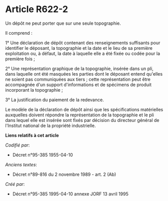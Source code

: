 # Article R622-2

Un dépôt ne peut porter que sur une seule topographie.

Il comprend :

1° Une déclaration de dépôt contenant des renseignements suffisants pour identifier le déposant, la topographie et la date et
le lieu de sa première exploitation ou, à défaut, la date à laquelle elle a été fixée ou codée pour la première fois ;

2° Une représentation graphique de la topographie, insérée dans un pli, dans laquelle ont été masquées les parties dont le
déposant entend qu'elles ne soient pas communiquées aux tiers ; cette représentation peut être accompagnée d'un support
d'informations et de spécimens de produit incorporant la topographie ;

3° La justification du paiement de la redevance.

Le modèle de la déclaration de dépôt ainsi que les spécifications matérielles auxquelles doivent répondre la représentation
de la topographie et le pli dans lequel elle est insérée sont fixés par décision du directeur général de l'Institut national
de la propriété industrielle.

**Liens relatifs à cet article**

_Codifié par_:

  - Décret n°95-385 1955-04-10

_Anciens textes_:

  - Décret n°89-816 du 2 novembre 1989 - art. 2 (Ab)

_Créé par_:

  - Décret n°95-385 1995-04-10 annexe JORF 13 avril 1995
